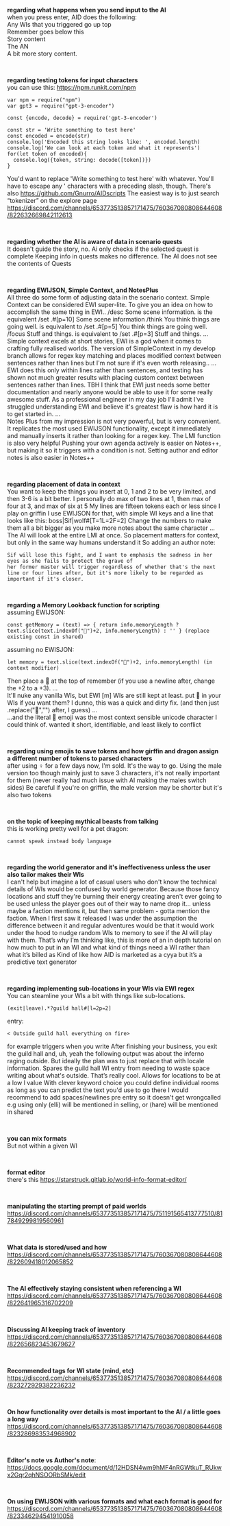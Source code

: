 **regarding what happens when you send input to the AI** <br />
when you press enter, AID does the following: <br />
Any WIs that you triggered go up top <br />
Remember goes below this <br />
Story content <br />
The AN <br />
A bit more story content.

<br />

**regarding testing tokens for input characters** <br />
you can use this:
https://npm.runkit.com/npm
```
var npm = require("npm")
var gpt3 = require("gpt-3-encoder")

const {encode, decode} = require('gpt-3-encoder')

const str = 'Write something to test here'
const encoded = encode(str)
console.log('Encoded this string looks like: ', encoded.length)
console.log('We can look at each token and what it represents')
for(let token of encoded){
  console.log({token, string: decode([token])})
}
```
You'd want to replace 'Write something to test here' with whatever. You'll have to escape any ' characters with a preceding slash, though.
There's also https://github.com/Gnurro/AIDscripts
The easiest way is to just search “tokenizer” on the explore page
https://discord.com/channels/653773513857171475/760367080808644608/822632669842112613

<br />

**regarding whether the AI is aware of data in scenario quests** <br />
It doesn't guide the story, no. Ai only checks if the selected quest is complete
Keeping info in quests makes no difference. The AI does not see the contents of Quests

<br />

**regarding EWIJSON, Simple Context, and NotesPlus** <br />
All three do some form of adjusting data in the scenario context.
Simple Context can be considered EWI super-lite.
To give you an idea on how to accomplish the same thing in EWI..
/desc Some scene information. is the equivalent /set .#[p=10] Some scene information
/think You think things are going well. is equivalent to /set .#[p=5] You think things are going well.
/focus Stuff and things. is equivalent to /set .#[p=3] Stuff and things.
... <br />
Simple context excels at short stories, EWI is a god when it comes to crafting fully realised worlds.
The version of SimpleContext in my develop branch allows for regex key matching and places modified context between sentences rather than lines 
but I'm not sure if it's even worth releasing..
... <br />
EWI does this only within lines rather than sentences, and testing has shown not much greater results with placing custom context between sentences rather than lines.
TBH I think that EWI just needs some better documentation and nearly anyone would be able to use it for some really awesome stuff.
As a professional engineer in my day job I'll admit I've struggled understanding EWI and believe it's greatest flaw is how hard it is to get started in.
... <br />
Notes Plus from my impression is not very powerful, but is very convenient. It replicates the most used EWIJSON functionality, 
except it immediately and manually inserts it rather than looking for a regex key.  The LMI function is also very helpful
Pushing your own agenda actively is easier on Notes++, but making it so it triggers with a condition is not. Setting author and editor notes is also easier in Notes++

<br />

**regarding placement of data in context** <br />
You want to keep the things you insert at 0, 1 and 2 to be very limited, and then 3-6 is a bit better.
I personally do max of two lines at 1, then max of four at 3, and max of six at 5
My lines are fifteen tokens each or less since I play on griffin
I use EWIJSON for that, with simple WI keys and a line that looks like this: boss|Sif|wolf#[T=1L=2F=2]
Change the numbers to make them all a bit bigger as you make more notes about the same character
... <br />
The AI will look at the entire LMI at once.
So placement matters for context, but only in the same way humans understand it
So adding an author note:
```
Sif will lose this fight, and I want to emphasis the sadness in her eyes as she fails to protect the grave of 
her former master will trigger regardless of whether that's the next line or four lines after, but it's more likely to be regarded as important if it's closer.
```

<br />

**regarding a Memory Lookback function for scripting** <br />
assuming EWIJSON:
```
const getMemory = (text) => { return info.memoryLength ? text.slice(text.indexOf("📝")+2, info.memoryLength) : '' } (replace existing const in shared)
```
assuming no EWISJON:
```
let memory = text.slice(text.indexOf("📝")+2, info.memoryLength) (in context modifier)
```
Then place a 📝 at the top of remember (if you use a newline after, change the +2 to a +3).
... <br />
It'll nuke any vanilla WIs, but EWI [m] WIs are still kept at least.
put 📝 in your WIs if you want them? I dunno, this was a quick and dirty fix.
(and then just .replace("📝","") after, I guess)
... <br />
...and the literal :pencil: emoji was the most context sensible unicode character I could think of.
wanted it short, identifiable, and least likely to conflict

<br />

**regarding using emojis to save tokens and how girffin and dragon assign a different number of tokens to parsed characters** <br />
after using ♀ for a few days now, I'm sold. It's the way to go. Using the male version too though mainly just to save 3 characters,
it's not really important for them (never really had much issue with AI making the males switch sides)
Be careful if you're on griffin, the male version may be shorter but it's also two tokens

<br />

**on the topic of keeping mythical beasts from talking** <br />
this is working pretty well for a pet dragon:
```
cannot speak instead body language
```

<br />

**regarding the world generator and it's ineffectiveness unless the user also tailor makes their WIs** <br />
I can't help but imagine a lot of casual users who don't know the technical details of WIs would be confused by world generator.
Because those fancy locations and stuff they're burning their energy creating aren't ever going to be used unless the player goes out of their way to name drop it...
unless maybe a faction mentions it, but then same problem - gotta mention the faction.
When I first saw it released I was under the assumption the difference between it and
regular adventures would be that it would work under the hood to nudge random WIs to memory to see if the AI will play with them.
That’s why I’m thinking like, this is more of an in depth tutorial on how much to put in an WI and what kind of things need a WI rather than what it’s billed as
Kind of like how AID is marketed as a cyya but it’s a predictive text generator

<br />

**regarding implementing sub-locations in your WIs via EWI regex** <br />
You can steamline your WIs a bit with things like sub-locations.
```
(exit|leave).*?guild hall#[l=2p=2]
```
entry:
```
< Outside guild hall everything on fire>
```
for example triggers when you write After finishing your business, you exit the guild hall
and, uh, yeah the following output was about the inferno raging outside. But ideally the plan was to just replace that with locale information.
Spares the guild hall WI entry from needing to waste space writing about what's outside.
That’s really cool. Allows for locations to be at a low l value
With clever keyword choice you could define individual rooms as long as you can predict the text you'd use to go there
I would recommend to add spaces/newlines pre entry so it doesn't get wrongcalled
e.g using only (elli) will be mentioned in selling, or (hare) will be mentioned in shared

<br />

**you can mix formats** <br />
But not within a given WI

<br />

**format editor** <br />
there's this https://starstruck.gitlab.io/world-info-format-editor/

<br />


**manipulating the starting prompt of paid worlds** <br />
https://discord.com/channels/653773513857171475/751191565413777510/817849299819560961

 <br />

**What data is stored/used and how**
https://discord.com/channels/653773513857171475/760367080808644608/822609418012065852

 <br />

**The AI effectively staying consistent when referencing a WI**
https://discord.com/channels/653773513857171475/760367080808644608/822641965316702209

<br />

**Discussing AI keeping track of inventory**
https://discord.com/channels/653773513857171475/760367080808644608/822656823453679627

<br />

**Recommended tags for WI state (mind, etc)**
https://discord.com/channels/653773513857171475/760367080808644608/823272929382236232

<br />

**On how functionality over details is most important to the AI / a little goes a long way**
https://discord.com/channels/653773513857171475/760367080808644608/823286983534968902

<br />

**Editor's note vs Author's note**:
https://docs.google.com/document/d/12HDSN4wm9hMF4nRGWtkuT_RUkwx2Gqr2qhNSOORbSMk/edit

<br />

**On using EWIJSON with various formats and what each format is good for**
https://discord.com/channels/653773513857171475/760367080808644608/823346294541910058
